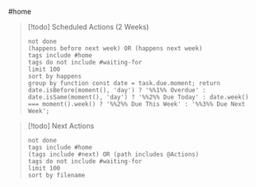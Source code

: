 #home

> [!todo] Scheduled Actions (2 Weeks)
>
> ```tasks
> not done
> (happens before next week) OR (happens next week)
> tags include #home
> tags do not include #waiting-for
> limit 100
> sort by happens
> group by function const date = task.due.moment; return date.isBefore(moment(), 'day') ? '%%1%% Overdue' : date.isSame(moment(), 'day') ? '%%2%% Due Today' : date.week() === moment().week() ? '%%2%% Due This Week' : '%%3%% Due Next Week';
> ```

> [!todo] Next Actions
> 
> ```tasks
> not done
> tags include #home
> (tags include #next) OR (path includes @Actions)
> tags do not include #waiting-for
> limit 100
> sort by filename
> ```